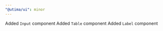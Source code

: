 ```yaml
---
"@utima/ui": minor
---
```


Added `Input` component
Added `Table` component
Added `Label` component
